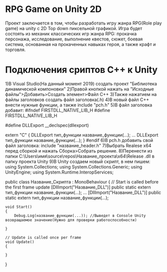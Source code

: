 # RPG Game on Unity 2D
Проект заключается в том, чтобы разработать игру жанра RPG(Role play game) на unity с 2D Top down пиксельной графикой.
Игра будет состоять из механик классических игр жанра RPG: прокачка персонажа, исследование, выполнение квестов, сюжет, боевая система, основанная на прокаченных навыках героя, а также крафт и торговля.


# Подключения сриптов C++ к Unity
1)В Visual Studio(На данный момент 2019) создать проект "Библиотека динамической компоновки"
2)Правой кнопкой нажать на "Исходные файлы">Добавить>Создать элемент>Файл C++
3)Также нажатием на файлы заголовков создать файл заголовка(.h)
4)В новый файл C++ внести нужные функции, а также include "pch.h"
5)В файл заголовка добавит:
#ifndef FIRSTDLL_NATIVE_LIB_H
#define FIRSTDLL_NATIVE_LIB_H

#define DLLExport __declspec(dllexport)

extern "C"
{
    DLLExport тип_функции название_функции(...);
    ...
    DLLExport тип_функции название_функции(...);
}
#endif
6)В pch.h добавить свой файл заголовка: include  "название_header.h"
7)Выбрать Realese x64 перед сборкой и нажать Сборка>Собрать решение.
8)Перенести из папки C:\Users\имя\source\repos\Название_проекта\x64\Release .dll в папку проекта Unity
9)В Unity создаем новый скрипт, в нем пишем:
using System.Collections;
using System.Collections.Generic;
using UnityEngine;
using System.Runtime.InteropServices;


public class Название_Скрипта : MonoBehaviour
{
    // Start is called before the first frame update
    [DllImport("Название_DLL")]
    public static extern тип_функции название_функции(...);
    ...
    [DllImport("Название_DLL")]
    public static extern тип_функции название_функции(...);


    void Start()
    {
        Debug.Log(название_функции(...)); //Выведет в Console Unity возвращаемое значение(Нужно для проверки работоспособности)
    
    }

    // Update is called once per frame
    void Update()
    {
       
    }
}

